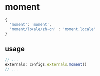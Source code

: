 # moment
```js
{
  'moment': 'moment',
  'moment/locale/zh-cn' : 'moment.locale'
}
```

## usage
```js
// ...
externals: configs.externals.moment()
// ...
```
